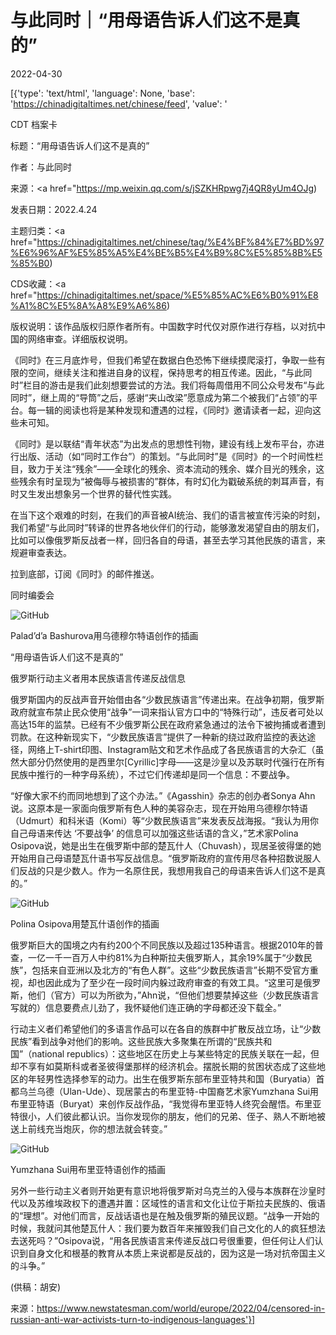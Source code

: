 # 与此同时｜“用母语告诉人们这不是真的”

2022-04-30

[{'type': 'text/html', 'language': None, 'base': 'https://chinadigitaltimes.net/chinese/feed', 'value': '

CDT 档案卡

标题：“用母语告诉人们这不是真的”

作者：与此同时

来源：<a href="https://mp.weixin.qq.com/s/jSZKHRpwg7j4QR8yUm4OJg)

发表日期：2022.4.24

主题归类：<a href="https://chinadigitaltimes.net/chinese/tag/%E4%BF%84%E7%BD%97%E6%96%AF%E5%85%A5%E4%BE%B5%E4%B9%8C%E5%85%8B%E5%85%B0)

CDS收藏：<a href="https://chinadigitaltimes.net/space/%E5%85%AC%E6%B0%91%E8%A1%8C%E5%8A%A8%E9%A6%86)

版权说明：该作品版权归原作者所有。中国数字时代仅对原作进行存档，以对抗中国的网络审查。详细版权说明。





《同时》在三月底炸号，但我们希望在数据白色恐怖下继续摸爬滚打，争取一些有限的空间，继续关注和推进自身的议程，保持思考的相互传递。因此，“与此同时”栏目的游击是我们此刻想要尝试的方法。我们将每周借用不同公众号发布“与此同时”，继上周的“导筒”之后，感谢“夹山改梁”愿意成为第二个被我们“占领”的平台。每一辑的阅读也将是某种发现和遭遇的过程，《同时》邀请读者一起，迎向这些未可知。

《同时》是以联结“青年状态”为出发点的思想性刊物，建设有线上发布平台，亦进行出版、活动（如“同时工作台”）的策划。“与此同时”是《同时》的一个时间性栏目，致力于关注“残余”——全球化的残余、资本流动的残余、媒介目光的残余，这些残余有时呈现为“被侮辱与被损害的”群体，有时幻化为戳破系统的刺耳声音，有时又生发出想象另一个世界的替代性实践。

在当下这个艰难的时刻，在我们的声音被AI统治、我们的语言被宣传污染的时刻，我们希望“与此同时”转译的世界各地伙伴们的行动，能够激发渴望自由的朋友们，比如可以像俄罗斯反战者一样，回归各自的母语，甚至去学习其他民族的语言，来规避审查表达。

拉到底部，订阅《同时》的邮件推送。

同时编委会



![GitHub](https://chinadigitaltimes.net/chinese/files/2022/04/post-680601-626d49a326a10.)

Palad’d’a Bashurova用乌德穆尔特语创作的插画

“用母语告诉人们这不是真的”

俄罗斯行动主义者用本民族语言传递反战信息

俄罗斯国内的反战声音开始借由各“少数民族语言”传递出来。在战争初期，俄罗斯政府就宣布禁止民众使用“战争”一词来指认官方口中的“特殊行动”，违反者可处以高达15年的监禁。已经有不少俄罗斯公民在政府紧急通过的法令下被拘捕或者遭到罚款。在这种新现实下，“少数民族语言”提供了一种新的绕过政府监控的表达途径，网络上T-shirt印图、Instagram贴文和艺术作品成了各民族语言的大杂汇（虽然大部分仍然使用的是西里尔[Cyrillic]字母——这是沙皇以及苏联时代强行在所有民族中推行的一种字母系统），不过它们传递却是同一个信息：不要战争。

“好像大家不约而同地想到了这个办法。”《Agasshin》杂志的创办者Sonya Ahn说。这原本是一家面向俄罗斯有色人种的美容杂志，现在开始用乌德穆尔特语（Udmurt）和科米语（Komi）等“少数民族语言”来发表反战海报。“我认为用你自己母语来传达 ‘不要战争’ 的信息可以加强这些话语的含义，”艺术家Polina Osipova说，她是出生在俄罗斯中部的楚瓦什人（Chuvash），现居圣彼得堡的她开始用自己母语楚瓦什语书写反战信息。“俄罗斯政府的宣传用尽各种招数说服人们反战的只是少数人。作为一名原住民，我想用我自己的母语来告诉人们这不是真的。”

![GitHub](https://chinadigitaltimes.net/chinese/files/2022/04/post-680601-626d49a332868.)

Polina Osipova用楚瓦什语创作的插画

俄罗斯巨大的国境之内有约200个不同民族以及超过135种语言。根据2010年的普查，一亿一千一百万人中约81%为白种斯拉夫俄罗斯人，其余19%属于“少数民族”，包括来自亚洲以及北方的“有色人群”。这些“少数民族语言”长期不受官方重视，却也因此成为了至少在一段时间内躲过政府审查的有效工具。“这里可是俄罗斯，他们（官方）可以为所欲为，”Ahn说，“但他们想要禁掉这些（少数民族语言写就的）信息要费点儿劲了，我怀疑他们连正确的字母都还没下载全。”

行动主义者们希望他们的多语言作品可以在各自的族群中扩散反战立场，让“少数民族”看到战争对他们的影响。这些民族大多聚集在所谓的“民族共和国”（national republics）：这些地区在历史上与某些特定的民族关联在一起，但却不享有如莫斯科或者圣彼得堡那样的经济机会。摆脱长期的贫困状态成了这些地区的年轻男性选择参军的动力。出生在俄罗斯东部布里亚特共和国（Buryatia）首都乌兰乌德（Ulan-Ude）、现居蒙古的布里亚特-中国裔艺术家Yumzhana Sui用布里亚特语（Buryat）来创作反战作品，“我觉得布里亚特人终究会醒悟。布里亚特很小，人们彼此都认识。当你发现你的朋友，他们的兄弟、侄子、熟人不断地被送上前线充当炮灰，你的想法就会转变。”

![GitHub](https://chinadigitaltimes.net/chinese/files/2022/04/post-680601-626d49a33cf68.)

Yumzhana Sui用布里亚特语创作的插画

另外一些行动主义者则开始更有意识地将俄罗斯对乌克兰的入侵与本族群在沙皇时代以及苏维埃政权下的遭遇并置：区域性的语言和文化让位于斯拉夫民族的、俄语的“理想”。对他们而言，反战话语也是在触及俄罗斯的殖民议题。“战争一开始的时候，我就问其他楚瓦什人：我们要为数百年来摧毁我们自己文化的人的疯狂想法去送死吗？”Osipova说，“用各民族语言来传递反战口号很重要，但任何让人们认识到自身文化和根基的教育从本质上来说都是反战的，因为这是一场对抗帝国主义的斗争。”

(供稿：胡安)

来源：https://www.newstatesman.com/world/europe/2022/04/censored-in-russian-anti-war-activists-turn-to-indigenous-languages'}]
